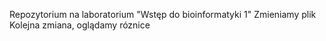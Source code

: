 Repozytorium na laboratorium "Wstęp do bioinformatyki 1"
Zmieniamy plik
Kolejna zmiana, oglądamy róznice
